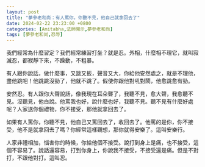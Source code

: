 ```yaml
---
layout: post
title: "夢參老和尚：有人罵你，你聽不見，他自己就拿回去了"
date: 2024-02-22 23:23:00 +0800
categories: [Amitabha,法師開示,夢參老和尚]
tags: [夢參老和尚,忍辱]
---
```


我們經常為什麼習定？我們經常練習打坐？就是忍。外相，什麼相不理它，就叫寂滅忍，都寂靜下來，不躁動，不粗暴。      

有人跟你說話，做什麼事，又跳又扳，聲音又大，你給他安然處之，就是不理他，盡他跳吧！他跳跳沒勁了，他就不跳了。假使你跟他對吼對鬧，他愈跳愈有勁。      

安然忍。有人跟你大聲說話，像我現在耳朵聾了，我聽不見，愈大聲，我愈聽不見。沒聽見，他白說。他罵我也好，說什麼也好，我聽不見。聽不見有什麼好處呢？人家送你個禮物，你不接受，那他就拿回去了。      

如果有人罵你，你聽不見，他自己又罵回去了，收回去了。他罵的是你，你不接受，他不是就拿回去了嗎？你經常這樣觀想，那你就得安樂了。這叫安樂行。      

人家非禮相加，惱害你的時候，你給他個不接受。說打到身上是痛，也不接受，這個不容易了。說話還容易，打到你身上，你說我不接受，不接受還是痛。但是不對打，不跟他對打。這叫忍。        